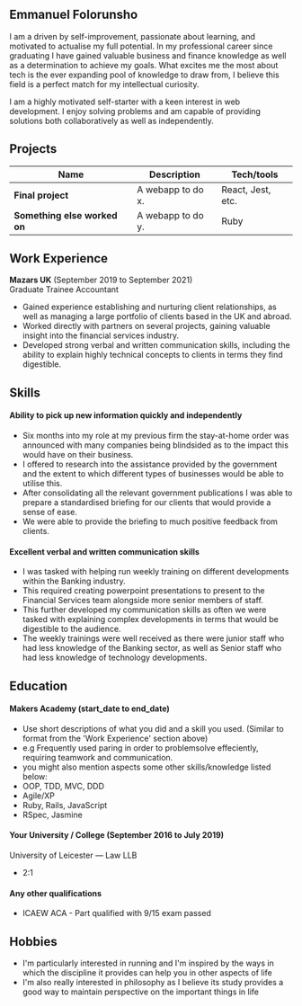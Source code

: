 ## Emmanuel Folorunsho

I am a driven by self-improvement, passionate about learning, and motivated to actualise my full potential. In my professional career since graduating I have gained valuable business and finance knowledge as well as a determination to achieve my goals. What excites me the most about tech is the ever expanding pool of knowledge to draw from, I believe this field is a perfect match for my intellectual curiosity.

I am a highly motivated self-starter with a keen interest in web development. I enjoy solving problems and am capable of providing solutions both collaboratively as well as independently.

## Projects

| Name                         | Description       | Tech/tools        |
| ---------------------------- | ----------------- | ----------------- |
| **Final project**            | A webapp to do x. | React, Jest, etc. |
| **Something else worked on** | A webapp to do y. | Ruby              |

## Work Experience

**Mazars UK** (September 2019 to September 2021)  
Graduate Trainee Accountant

- Gained experience establishing and nurturing client relationships, as well as managing a large portfolio of clients based in the UK and abroad. 
- Worked directly with partners on several projects, gaining valuable insight into the financial services industry. 
- Developed strong verbal and written communication skills, including the ability to explain highly technical concepts to clients in terms they find digestible.

## Skills

#### Ability to pick up new information quickly and independently

- Six months into my role at my previous firm the stay-at-home order was announced with many companies being blindsided as to the impact this would have on their business. 
- I offered to research into the assistance provided by the government and the extent to which different types of businesses would be able to utilise this. 
- After consolidating all the relevant government publications I was able to prepare a standardised briefing for our clients that would provide a sense of ease.
- We were able to provide the briefing to much positive feedback from clients.

#### Excellent verbal and written communication skills

- I was tasked with helping run weekly training on different developments within the Banking industry.
- This required creating powerpoint presentations to present to the Financial Services team alongside more senior members of staff.
- This further developed my communication skills as often we were tasked with explaining complex developments in terms that would be digestible to the audience.
- The weekly trainings were well received as there were junior staff who had less knowledge of the Banking sector, as well as Senior staff who had less knowledge of technology developments. 

## Education

#### Makers Academy (start_date to end_date)
- Use short descriptions of what you did and a skill you used. (Similar to format from the 'Work Experience' section above)
- e.g Frequently used paring in order to problemsolve effeciently, requiring teamwork and communication.
- you might also mention aspects some other skills/knowledge listed below: 
- OOP, TDD, MVC, DDD
- Agile/XP
- Ruby, Rails, JavaScript
- RSpec, Jasmine

#### Your University / College (September 2016 to July 2019)

University of Leicester — Law LLB 
- 2:1

#### Any other qualifications

- ICAEW ACA - Part qualified with 9/15 exam passed

## Hobbies

- I'm particularly interested in running and I'm inspired by the ways in which the discipline it provides can help you in other aspects of life
- I'm also really interested in philosophy as I believe its study provides a good way to maintain perspective on the important things in life
